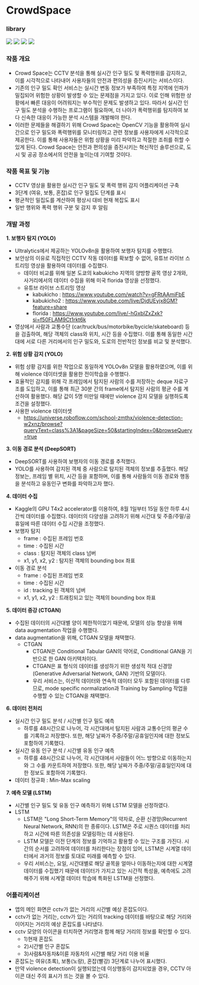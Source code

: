 # CrowdSpace

### library
<img src="https://img.shields.io/badge/Python-3776AB?style=flat&logo=Python&logoColor=white"/> <img src="https://img.shields.io/badge/Jupyter-F37626?style=flat&logo=Jupyter&logoColor=white"/> <img src="https://img.shields.io/badge/OpenCV-5C3EE8?style=flat&logo=OpenCV&logoColor=white"/> <img src="https://img.shields.io/badge/YOLO-00FFFF?style=flat&logo=YOLO&logoColor=white"/>

### 작품 개요 
- Crowd Space는 CCTV 분석을 통해 실시간 인구 밀도 및 폭력행위를 감지하고, 이를 시각적으로 나타내어 사용자들의 안전과 편의성을 증진시키는 서비스이다.
- 기존의 인구 밀도 확인 서비스는 실시간 변동 정보가 부족하여 특정 지역에 인파가 밀집되어 위험한 상황이 발생할 수 있는 문제점을 가지고 있다. 이로 인해 위험한 상황에서 빠른 대응이 어려워지는 부수적인 문제도 발생하고 있다. 따라서 실시간 인구 밀도 분석을 수행하는 프로그램이 필요하며, 더 나아가 폭력행위를 탐지하여 보다 신속한 대응이 가능한 분석 시스템을 개발해야 한다.
- 이러한 문제들을 해결하기 위해 Crowd Space는 OpenCV 기능을 활용하여 실시간으로 인구 밀도와 폭력행위를 모니터링하고 관련 정보를 사용자에게 시각적으로 제공한다. 이를 통해 사용자들은 위험 상황을 미리 파악하고 적절한 조취를 취할 수 있게 된다. Crowd Space는 안전과 편의성을 증진시키는 혁신적인 솔루션으로, 도시 및 공공 장소에서의 안전을 높이는데 기여할 것이다.

### 작품 목표 및 기능 
- CCTV 영상을 활용한 실시간 인구 밀도 및 폭력 행위 감지 어플리케이션 구축
- 3단계 (여유, 보통, 혼잡)로 인구 밀집도 단계를 표시
- 평균적인 밀집도를 계산하여 평상시 대비 현재 복잡도 표시
- 일반 행위와 폭력 행위 구분 및 감지 후 알림

### 개발 과정 

**1. 보행자 탐지 (YOLO)**
- Ultralytics에서 제공하는 YOLOv8n을 활용하여 보행자 탐지를 수행했다.
- 보안상의 이유로 직접적인 CCTV 작동 데이터를 확보할 수 없어, 유튜브 라이브 스트리밍 영상을 활용하여 데이터를 수집했다.
  - 데이터 비교를 위해 일본 도쿄의 kabukicho 지역의 양방향 골목 영상 2개와, 사거리에서의 데이터 수집을 위해 미국 florida 영상을 선정했다. 
  - 유튜브 라이브 스트리밍 영상
    - kabukicho : https://www.youtube.com/watch?v=gFRtAAmiFbE
    - kabukicho2 : https://www.youtube.com/live/DjdUEyjx8GM?feature=share
    - florida : https://www.youtube.com/live/-hGxbIZxZxk?si=f50FLAM9Ct1rkt6k
- 영상에서 사람과 교통수단 (car/truck/bus/motorbike/bycicle/skateboard) 등을 검출하여, 해당 객체의 class와 위치, 시간 등을 수집했다. 이를 통해 동일한 시간대에 서로 다른 거리에서의 인구 밀도와, 도로의 전반적인 정보를 비교 및 분석했다. 

**2. 위험 상황 감지 (YOLO)**
- 위험 상황 감지를 위한 작업으로 동일하게 YOLOv8n 모델을 활용하였으며, 이를 위해 violence 데이터셋을 활용한 전이학습을 수행했다.
- 효율적인 감지를 위해 각 프레임에서 탐지된 사람의 수를 저장하는 deque 자료구조를 도입하고, 이를 통해 최근 30분 간의 frame에서 탐지된 사람의 평균 수를 계산하여 활용했다. 해당 값이 5명 미만일 때에만 violence 감지 모델을 실행하도록 조건을 설정했다.
- 사용한 violence 데이터셋
  - https://universe.roboflow.com/school-zmthx/violence-detection-w2xnz/browse?queryText=class%3A1&pageSize=50&startingIndex=0&browseQuery=true
 
**3. 이동 경로 분석 (DeepSORT)**
- DeepSORT를 사용하여 보행자의 이동 경로를 추적했다. 
-  YOLO를 사용하여 감지된 객체 중 사람으로 탐지된 객체의 정보를 추출했다. 해당 정보는, 프레임 별 위치, 시간 등을 포함하며, 이를 통해 사람들의 이동 경로와 행동을 분석하고 유동인구 변화를 파악하고자 했다.

**4. 데이터 수집**
- Kaggle의 GPU T4x2 accelerator를 이용하여, 8월 1일부터 15일 동안 하루 4시간씩 데이터를 수집했다. 데이터의 다양성을 고려하기 위해 시간대 및 주중/주말/공휴일에 따른 데이터 수집 시간을 조정했다.
- 보행자 탐지
  - frame : 수집된 프레임 번호
  - time : 수집된 시간
  - class : 탐지된 객체의 class 넘버
  - x1, y1, x2, y2 : 탐지된 객체의 bounding box 좌표 
- 이동 경로 분석
  - frame : 수집된 프레임 번호
  - time : 수집된 시간
  - id : tracking 된 객체의 넘버
  - x1, y1, x2, y2 : 트래킹되고 있는 객체의 bounding box 좌표 

**5. 데이터 증강 (CTGAN)** 
- 수집된 데이터의 시간대별 양이 제한적이었기 때문에, 모델의 성능 향상을 위해 data augmentation 작업을 수행했다.
- data augmentation을 위해, CTGAN 모델을 채택했다.
  - CTGAN
    - CTGAN은 Conditional Tabular GAN의 약어로, Conditional GAN을 기반으로 한 GAN 아키텍처이다.
    - CTGAN은 표 형식의 데이터를 생성하기 위한 생성적 적대 신경망(Generative Adversarial Network, GAN) 기반의 모델이다.
    - 우리 서비스는, 이산적 데이터와 연속적 데이터 모두 포함된 데이터를 다루므로, mode specific normalization과 Training by Sampling 작업을 수행할 수 있는 CTGAN을 채택했다.

**6. 데이터 전처리**
- 실시간 인구 밀도 분석 / 시간별 인구 밀도 예측 
  - 하루를 48시간으로 나누어, 각 시간대에서 탐지된 사람과 교통수단의 평균 수를 기록하고 저장했다. 또한, 해당 날짜가 주중/주말/공휴일인지에 대한 정보도 포함하여 기록했다. 
- 실시간 유동 인구 분석 / 시간별 유동 인구 예측 
  - 하루를 48시간으로 나누어, 각 시간대에서 사람들이 어느 방향으로 이동하는지와 그 수를 카운트하여 저장했다. 또한, 해당 날짜가 주중/주말/공휴일인지에 대한 정보도 포함하여 기록했다.
- 데이터 정규화 : Min-Max scaling 

**7. 예측 모델 (LSTM)**
- 시간별 인구 밀도 및 유동 인구 예측하기 위해 LSTM 모델을 선정하였다.
- LSTM
  - LSTM은 "Long Short-Term Memory"의 약자로, 순환 신경망(Recurrent Neural Network, RNN)의 한 종류이다. LSTM은 주로 시퀀스 데이터를 처리하고 시간에 따른 의존성을 모델링하는 데 사용된다.
  - LSTM 모델은 이전 단계의 정보를 기억하고 활용할 수 있는 구조를 가진다. 시간의 순서를 고려하여 데이터를 처리한다는 장점이 있어, LSTM은 시계열 데이터에서 과거의 정보를 토대로 미래를 예측할 수 있다.
  - 우리 서비스는, 요일, 시간대별로 해당 골목을 얼마나 이동하는지에 대한 시계열 데이터를 수집했기 때문에 데이터가 가지고 있는 시간적 특성을, 예측에도 고려해주기 위해 시계열 데이터 학습에 특화된 LSTM을 선정했다.

### 어플리케이션 
- 앱의 메인 화면은 cctv가 없는 거리의 시간별 예상 혼잡도이다.
- cctv가 없는 거리는, cctv가 있는 거리의 tracking 데이터를 바탕으로 해당 거리와 이어지는 거리의 예상 혼잡도를 나타냈다.
- cctv 모양의 아이콘을 터치하면 거리명과 함께 해당 거리의 정보를 확인할 수 있다. 
  - 1)현재 혼잡도
  - 2)시간별 인구 혼잡도
  - 3)사람&자동차&이륜 자동차의 시간별 해당 거리 이용 비율
- 혼잡도는 여유(초록), 보통(노랑), 혼잡(빨강) 3단계로 나누어 표시했다.
- 만약 violence detection이 실행되었는데 이상행동이 감지되었을 경우, CCTV 아이콘 대신 주의 표시가 뜨는 것을 볼 수 있다.
